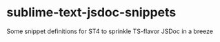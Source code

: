 # sublime-text-jsdoc-snippets
Some snippet definitions for ST4 to sprinkle TS-flavor JSDoc in a breeze

